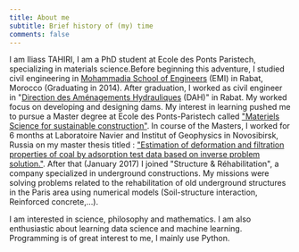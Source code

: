 ```yaml
---
title: About me
subtitle: Brief history of (my) time
comments: false
---
```



I am Iliass TAHIRI, I am a PhD student at Ecole des Ponts Paristech, specializing in materials science.Before beginning this adventure, I studied civil engineering in [Mohammadia School of Engineers](http://emi.um5.ac.ma/) (EMI) in Rabat, Morocco (Graduating in 2014). After graduation, I worked as civil engineer in "[Direction des Aménagements Hydrauliques](http://www.water.gov.ma/) (DAH)" in Rabat. My worked focus on developing and designing dams. My interest in learning pushed me to pursue a Master degree at Ecole des Ponts-Paristech called ["Materiels Science for sustainable construction"](http://www.enpc.fr/en/masters-material-science-sustainaible-construction). In course of the Masters, I worked for 6 months at Laboratoire Navier and Institut of Geophysics in Novosibirsk, Russia on my master thesis titled : ["Estimation of deformation and filtration properties of coal by adsorption test data based on inverse problem solution."](https://ascelibrary.org/doi/pdf/10.1061/9780784480779.034).
After that (January 2017) I joined "Structure & Réhabilitation", a company specialized in underground constructions. My missions were solving problems related to the rehabilitation of old underground structures in the Paris area using numerical models (Soil-structure interaction, Reinforced concrete,...). 

I am interested in science, philosophy and mathematics. I am also enthusiastic about learning data science and machine learning. Programming is of great interest to me, I mainly use Python.
